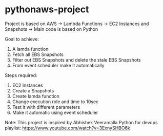 ﻿# pythonaws-project
Project is based on AWS -> Lambda Functions -> EC2 Instances and Snapshots -> Main code is based on Python

Goal to achieve:
1. A lamda function 
2. Fetch all EBS Snapshots
3. Filter out EBS Snapshots and delete the stale EBS Snapshots
4. From event scheduler make it automatically

Steps required:
1. EC2 Instances
2. Create a Snapshots
3. Create lamda function
4. Change execution role and time to 10sec
5. Test it with different parameters
6. Make it automatic using event scheduler

Note: This project is inspired by Abhishek Veeramalla Python for devops playlist:
https://www.youtube.com/watch?v=3ExnySHBO6k
